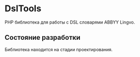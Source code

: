 DslTools
====

PHP библиотека для работы с DSL словарями ABBYY Lingvo.


Состояние разработки
--------------------
Библиотека находится на стадии проектирования. 